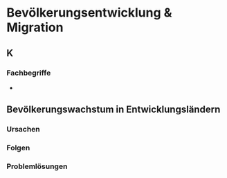 # Bevölkerungsentwicklung & Migration

## K

### Fachbegriffe
- 



## Bevölkerungswachstum in Entwicklungsländern

### Ursachen

### Folgen

### Problemlösungen

<!--stackedit_data:
eyJoaXN0b3J5IjpbLTEwODUzNzU4NDksLTYwOTY5Njc3OSwtNz
UyMTYwODcxXX0=
-->